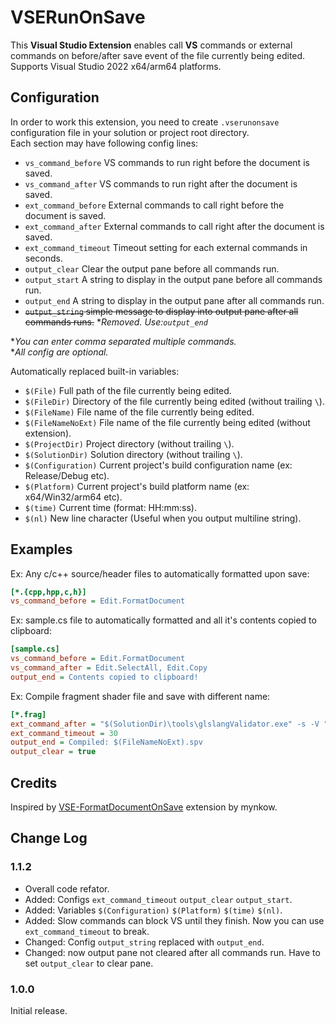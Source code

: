 VSERunOnSave
========================
This **Visual Studio Extension** enables call **VS** commands or external commands on before/after save event of the file currently being edited.  
Supports Visual Studio 2022 x64/arm64 platforms.

## Configuration
In order to work this extension, you need to create `.vserunonsave` configuration file in your solution or project root directory.  
Each section may have following config lines:
- `vs_command_before` VS commands to run right before the document is saved.
- `vs_command_after` VS commands to run right after the document is saved.
- `ext_command_before` External commands to call right before the document is saved.
- `ext_command_after` External commands to call right after the document is saved.
- `ext_command_timeout` Timeout setting for each external commands in seconds.
- `output_clear` Clear the output pane before all commands run.
- `output_start` A string to display in the output pane before all commands run.
- `output_end` A string to display in the output pane after all commands run.
- ~~`output_string` simple message to display into output pane after all commands runs.~~ **Removed. Use:`output_end`*

**You can enter comma separated multiple commands.*  
**All config are optional.* 

Automatically replaced built-in variables:
- `$(File)` Full path of the file currently being edited.
- `$(FileDir)` Directory of the file currently being edited (without trailing `\`).
- `$(FileName)` File name of the file currently being edited.
- `$(FileNameNoExt)` File name of the file currently being edited (without extension).
- `$(ProjectDir)` Project directory (without trailing `\`).
- `$(SolutionDir)` Solution directory (without trailing `\`).
- `$(Configuration)` Current project's build configuration name (ex: Release/Debug etc).
- `$(Platform)` Current project's build platform name (ex: x64/Win32/arm64 etc).
- `$(time)` Current time (format: HH:mm:ss).
- `$(nl)` New line character (Useful when you output multiline string).

## Examples
Ex: Any c/c++ source/header files to automatically formatted upon save:
```ini
[*.{cpp,hpp,c,h}]
vs_command_before = Edit.FormatDocument
```
Ex: sample.cs file to automatically formatted and all it's contents copied to clipboard:
```ini
[sample.cs]
vs_command_before = Edit.FormatDocument
vs_command_after = Edit.SelectAll, Edit.Copy
output_end = Contents copied to clipboard!
```
Ex: Compile fragment shader file and save with different name:
```ini
[*.frag]
ext_command_after = "$(SolutionDir)\tools\glslangValidator.exe" -s -V "$(File)" -o "$(FileDir)\spir-v\$(FileNameNoExt).spv"
ext_command_timeout = 30
output_end = Compiled: $(FileNameNoExt).spv
output_clear = true
```

## Credits
Inspired by [VSE-FormatDocumentOnSave](https://github.com/Elders/VSE-FormatDocumentOnSave) extension by mynkow.

## Change Log
### 1.1.2
- Overall code refator.
- Added: Configs `ext_command_timeout` `output_clear` `output_start`.
- Added: Variables `$(Configuration)` `$(Platform)` `$(time)` `$(nl)`.
- Added: Slow commands can block VS until they finish. Now you can use `ext_command_timeout` to break.
- Changed: Config `output_string` replaced with `output_end`.
- Changed: now output pane not cleared after all commands run. Have to set `output_clear` to clear pane.

### 1.0.0
Initial release.